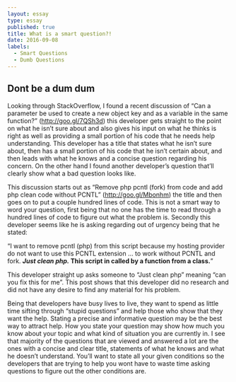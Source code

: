 ```yaml
---
layout: essay
type: essay
published: true
title: What is a smart question?!
date: 2016-09-08
labels:
  - Smart Questions
  - Dumb Questions
---
```


## Dont be a dum dum

Looking through StackOverflow, I found a recent discussion of “Can a parameter be used to create a new object key and as a variable in the same function?” (http://goo.gl/7QSh3d) this developer gets straight to the point on what he isn’t sure about and also gives his input on what he thinks is right as well as providing a small portion of his code that he needs help understanding.  This developer has a title that states what he isn’t sure about, then has a small portion of his code that he isn’t certain about, and then leads with what he knows and a concise question regarding his concern.  On the other hand I found another developer’s question that’ll clearly show what a bad question looks like.

This discussion starts out as “Remove php pcntl (fork) from code and add php clean code without PCNTL” (http://goo.gl/Mbonhm) the title and then goes on to put a couple hundred lines of code. This is not a smart way to word your question, first being that no one has the time to read through a hundred lines of code to figure out what the problem is. Secondly this developer seems like he is asking regarding out of urgency being that he stated:

“I want to remove pcntl (php) from this script because my hosting provider do not want to use this PCNTL extension … to work without PCNTL and fork. ***Just clean php.* This script in called by a function from a class.**”
 
This developer straight up asks someone to “Just clean php” meaning “can you fix this for me”.  This post shows that this developer did no research and did not have any desire to find any material for his problem.  

Being that developers have busy lives to live, they want to spend as little time sifting through “stupid questions” and help those who show that they want the help.  Stating a precise and informative question may be the best way to attract help.  How you state your question may show how much you know about your topic and what kind of situation you are currently in.  I see that majority of the questions that are viewed and answered a lot are the ones with a concise and clear title, statements of what he knows and what he doesn’t understand.  You’ll want to state all your given conditions so the developers that are trying to help you wont have to waste time asking questions to figure out the other conditions are. 



